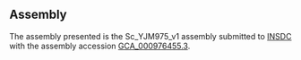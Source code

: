 

Assembly
--------

The assembly presented is the Sc\_YJM975\_v1 assembly submitted to
[INSDC](http://www.insdc.org) with the assembly accession
[GCA\_000976455.3](http://www.ebi.ac.uk/ena/data/view/GCA_000976455.3).

